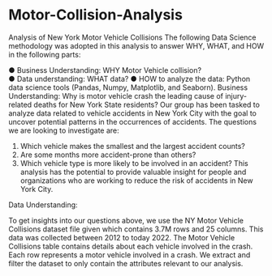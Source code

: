 # Motor-Collision-Analysis
Analysis of New York Motor Vehicle Collisions
The following Data Science methodology was adopted in this analysis to answer WHY, WHAT, and HOW in the following parts:

●	Business Understanding: WHY Motor Vehicle collision?   
●	Data understanding: WHAT data? 
●	HOW to analyze the data: Python data science tools (Pandas, Numpy, Matplotlib, and Seaborn).
Business Understanding:
Why is motor vehicle crash the leading cause of injury-related deaths for New York State residents? Our group has been tasked to analyze data related to vehicle accidents in New York City with the goal to uncover potential patterns in the occurrences of accidents. The questions we are looking to investigate are:  
1.    Which vehicle makes the smallest and the largest accident counts? 
2.    Are some months more accident-prone than others? 
3.    Which vehicle type is more likely to be involved in an accident? This analysis has the potential to provide valuable insight for people and organizations who are working to reduce the risk of accidents in New York City. 
 
Data Understanding:

To get insights into our questions above, we use the NY Motor Vehicle Collisions dataset file given which contains 3.7M rows and 25 columns. This data was collected between 2012 to today 2022. The Motor Vehicle Collisions table contains details about each vehicle involved in the crash. Each row represents a motor vehicle involved in a crash. We extract and filter the dataset to only contain the attributes relevant to our analysis.
